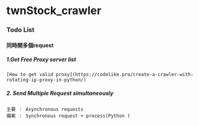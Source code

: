 # twnStock_crawler

### Todo List
#### 同時開多個request
##### 1.Get Free Proxy server list
    [How to get valid proxy](https://codelike.pro/create-a-crawler-with-rotating-ip-proxy-in-python/) 
##### 2. Send Multiple Request simultaneously  
    主要 ： Asynchronous requests
    備案 ： Synchronous request + process(Python ) 
